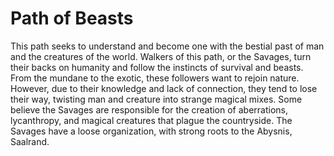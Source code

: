 # Path of Beasts


This path seeks to understand and become one with the bestial past of man and the creatures of the world. Walkers of this path, or the Savages, turn their backs on humanity and follow the instincts of survival and beasts. From the mundane to the exotic, these followers want to rejoin nature. However, due to their knowledge and lack of connection, they tend to lose their way, twisting man and creature into strange magical mixes. Some believe the Savages are responsible for the creation of aberrations, lycanthropy, and magical creatures that plague the countryside. The Savages have a loose organization, with strong roots to the Abysnis, Saalrand.
